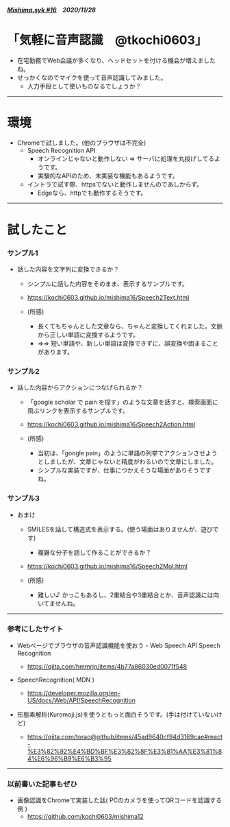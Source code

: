 ##### [Mishima.syk #16](https://connpass.com/event/164605/)　2020/11/28
# 「気軽に音声認識　@tkochi0603」
* 在宅勤務でWeb会議が多くなり、ヘッドセットを付ける機会が増えましたね。
* せっかくなのでマイクを使って音声認識してみました。
  * 入力手段として使いものなるでしょうか？

---
# 環境
* Chromeで試しました。(他のブラウザは不完全)
  * Speech Recognition API
    * オンラインじゃないと動作しない ⇒ サーバに処理を丸投げしてるようです。
    * 実験的なAPIのため、未実装な機能もあるようです。
  * イントラで試す際、httpsでないと動作しませんのであしからず。
    * Edgeなら、httpでも動作するそうです。

---
# 試したこと
### サンプル1
+ 話した内容を文字列に変換できるか？
  + シンプルに話した内容をそのまま、表示するサンプルです。
  + https://kochi0603.github.io/mishima16/Speech2Text.html

  + (所感)
    + 長くてもちゃんとした文章なら、ちゃんと変換してくれました。文脈から正しい単語に変換するようです。 
    + ⇒⇒ 短い単語や、新しい単語は変換できずに、誤変換や固まることがあります。

### サンプル2
+ 話した内容からアクションにつなげられるか？
  + 「google scholar で pain を探す」のような文章を話すと、検索画面に飛ぶリンクを表示するサンプルです。
  + https://kochi0603.github.io/mishima16/Speech2Action.html

  + (所感)
    + 当初は、「google pain」のように単語の列挙でアクションさせようとしましたが、文章じゃないと精度がわるいので文章にしました。
    + シンプルな実装ですが、仕事につかえそうな場面がありそうですね。

### サンプル3
+ おまけ
  + SMILESを話して構造式を表示する。(使う場面はありませんが、遊びです)
    + 複雑な分子を話して作ることができるか？
  + https://kochi0603.github.io/mishima16/Speech2Mol.html

  + (所感)
    + 難しい♪ かっこもあるし、2重結合や3重結合とか、音声認識には向いてませんね。

---
### 参考にしたサイト
 * Webページでブラウザの音声認識機能を使おう - Web Speech API Speech Recognition
   * https://qiita.com/hmmrjn/items/4b77a86030ed0071f548

 * SpeechRecognition( MDN )
   * https://developer.mozilla.org/en-US/docs/Web/API/SpeechRecognition

 * 形態素解析(Kuromoji.js)を使うともっと面白そうです。(手は付けていないけど)
   * https://qiita.com/torao@github/items/45ad9640cf94d3169cae#react-%E3%82%92%E4%BD%BF%E3%82%8F%E3%81%AA%E3%81%84%E6%96%B9%E6%B3%95

---
### 以前書いた記事もぜひ
 * 画像認識をChromeで実装した話( PCのカメラを使ってQRコードを認識する例 )
   * https://github.com/kochi0603/mishima12
